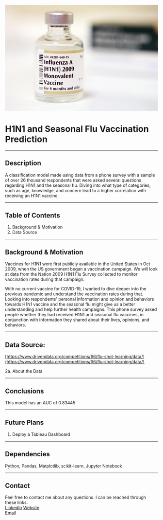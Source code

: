 <p align="center"><img src="Photos/H1N1-flu-vaccine.jpg"></p>

# H1N1 and Seasonal Flu Vaccination Prediction
---
## Description
A classification model made using data from a phone survey with a sample of over 26 thousand respondents that were asked several questions regarding H1N1 and the seasonal flu. Diving into what type of categories, such as age, knowledge, and concern lead to a higher correlation with receiving an H1N1 vaccine.

---
## Table of Contents
1. Background & Motivation
2. Data Source

---
## Background & Motivation
Vaccines for H1N1 were first publicly available in the United States in Oct 2009, when the US government began a vaccination campaign. We will look at data from the Nation 2009 H1N1 Flu Survey collected to monitor vaccination rates during that campaign.

With no current vaccine for COVID-19, I wanted to dive deeper into the previous pandemic and understand the vaccination rates during that. Looking into respondents' personal information and opinion and behaviors towards H1N1 vaccine and the seasonal flu might give us a better understanding and help further health campaigns. This phone survey asked people whether they had received H1N1 and seasonal flu vaccines, in conjunction with information they shared about their lives, opinions, and behaviors.

---
## Data Source:
[https://www.drivendata.org/competitions/66/flu-shot-learning/data/](https://www.drivendata.org/competitions/66/flu-shot-learning/data/)

2a. About the Data


---
## Conclusions
This model has an AUC of 0.83445


---
## <a id="FuturePlans">Future Plans</a>
1. Deploy a Tableau Dashboard

---
## <a id="Dependencies">Dependencies</a>
Python,
Pandas,
Matplotlib,
scikit-learn,
Jupyter Notebook

---
## <a id="Contact">Contact</a>
Feel free to contact me about any questions. I can be reached through these links.  
[LinkedIn](https://www.linkedin.com/in/winrichsy/)
[Website](https://winrichsy.com)  
[Email](winrichsy@gmail.com)  
